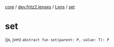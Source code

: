 [core](../../index.md) / [dev.fritz2.lenses](../index.md) / [Lens](index.md) / [set](./set.md)

# set

(js, jvm) `abstract fun set(parent: P, value: T): P`